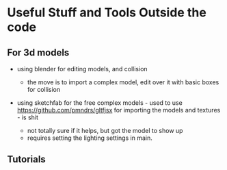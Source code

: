 # Useful Stuff and Tools Outside the code


## For 3d models

- using blender for editing models, and collision
    - the move is to import a complex model, edit over it with basic boxes for collision

- using sketchfab for the free complex models
            - used to use https://github.com/pmndrs/gltfjsx for importing the models and textures
            - is shit
    - not totally sure if it helps, but got the model to show up
    - requires setting the lighting settings in main.




## Tutorials
